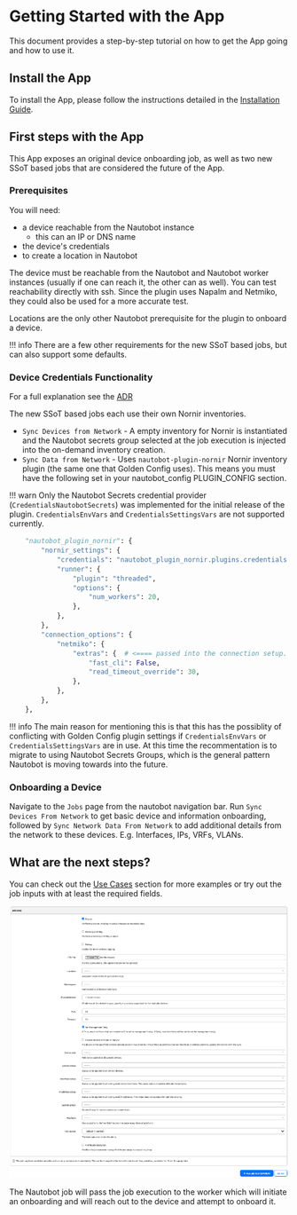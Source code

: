 # Getting Started with the App

This document provides a step-by-step tutorial on how to get the App going and how to use it.

## Install the App

To install the App, please follow the instructions detailed in the [Installation Guide](../admin/install.md).

## First steps with the App

This App exposes an original device onboarding job, as well as two new SSoT based jobs that are considered the future of the App.

### Prerequisites

You will need:

- a device reachable from the Nautobot instance
    - this can an IP or DNS name
- the device's credentials
- to create a location in Nautobot

The device must be reachable from the Nautobot and Nautobot worker instances (usually if one can reach it, the other can as well). You can test reachability directly with ssh. Since the plugin uses Napalm and Netmiko, they could also be used for a more accurate test.

Locations are the only other Nautobot prerequisite for the plugin to onboard a device.

!!! info
    There are a few other requirements for the new SSoT based jobs, but can also support some defaults.

### Device Credentials Functionality

For a full explanation see the [ADR](../dev/arch_decision.md#handling-the-nornir-inventory)

The new SSoT based jobs each use their own Nornir inventories.

- `Sync Devices from Network` - A empty inventory for Nornir is instantiated and the Nautobot secrets group selected at the job execution is injected into the on-demand inventory creation.
- `Sync Data from Network` - Uses `nautobot-plugin-nornir` Nornir inventory plugin (the same one that Golden Config uses). This means you must have the following set in your nautobot_config PLUGIN_CONFIG section.

!!! warn
    Only the Nautobot Secrets credential provider (`CredentialsNautobotSecrets`) was implemented for the initial release of the plugin. `CredentialsEnvVars` and `CredentialsSettingsVars` are not supported currently.

```python
    "nautobot_plugin_nornir": {
        "nornir_settings": {
            "credentials": "nautobot_plugin_nornir.plugins.credentials.nautobot_secrets.CredentialsNautobotSecrets",
            "runner": {
                "plugin": "threaded",
                "options": {
                    "num_workers": 20,
                },
            },
        },
        "connection_options": {
            "netmiko": {
                "extras": {  # <==== passed into the connection setup.
                    "fast_cli": False,
                    "read_timeout_override": 30,
                },
            },
        },
    },
```
!!! info
    The main reason for mentioning this is that this has the possiblity of conflicting with Golden Config plugin settings if `CredentialsEnvVars` or `CredentialsSettingsVars` are in use. At this time the recommentation is to migrate to using Nautobot Secrets Groups, which is the general pattern Nautobot is moving towards into the future.

### Onboarding a Device

Navigate to the `Jobs` page from the nautobot navigation bar. Run `Sync Devices From Network` to get basic device and information onboarding, followed by `Sync Network Data From Network` to add additional details from the network to these devices. E.g. Interfaces, IPs, VRFs, VLANs.

## What are the next steps?

You can check out the [Use Cases](app_use_cases.md) section for more examples or try out the job inputs with at least the required fields.

![job input](../images/sync_devices_inputs.png)

The Nautobot job will pass the job execution to the worker which will initiate an onboarding and will reach out to the device and attempt to onboard it.
